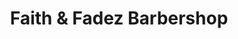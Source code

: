 ---
title: "Faith & Fadez Barbershop"
url: /san-bernardino/faith-and-fadez-barbershop/
shop: hairdresser
---